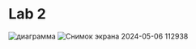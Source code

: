 # Lab 2
![диаграмма](https://github.com/Grayvendor/Kursovaja-Lab2-Lab3-Lab4-/assets/160223599/9b029f93-ff01-4c69-8a0c-0c161b1ada37)
![Снимок экрана 2024-05-06 112938](https://github.com/Grayvendor/Kursovaja-Lab2-Lab3-Lab4-/assets/160223599/1fb71d77-1016-4009-b269-cf9eef80b0b6)
